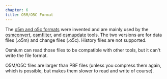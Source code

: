 ```yaml
---
chapter: 6
title: O5M/O5C Format
---
```


The [o5m and o5c formats](https://wiki.openstreetmap.org/wiki/O5m) were
invented and are mainly used by the
[osmconvert](https://wiki.openstreetmap.org/wiki/Osmconvert),
[osmfilter](https://wiki.openstreetmap.org/wiki/Osmfilter), and
[osmupdate](https://wiki.openstreetmap.org/wiki/Osmupdate) tools. The two
versions are for data files (.o5m) and change files (.o5c). History files
are not supported.

Osmium can read those files to be compatible with other tools, but it can't
write the file format.

O5M/O5C files are larger than PBF files (unless you compress them again, which
is possible, but makes them slower to read and write of course).

